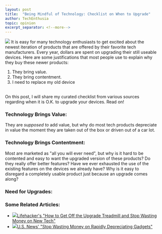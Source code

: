 ```yaml
---
layout: post
title:  "Being Mindful of Technology: Checklist on When to Upgrade"
author: TechEnthusia
topic: opinion
excerpt_separator: <!--more-->
---
```


<img class="post-article-images-right-large" src="{{ site.url }}/assets/images/posts_images/balanced.jpg">
It is easy for many technology enthusiasts to get excited about the newest iteration of products that are offered by their favorite tech manufacturers. Every year, dollars are spent on upgrading their still useable devices. Here are some justifications that most people use to explain why they buy these newer products:

1. They bring value.
2. They bring contentment.
3. I need to replace my old device

<br>On this post, I will share my curated checklist from various sources regarding when it is O.K. to upgrade your devices. Read on! 

<!--more-->

### Technology Brings Value:

They are *supposed to* add value, but why do most tech products depreciate in value the moment they are taken out of the box or driven out of a car lot. 

### Technology Brings Contentment:
Most are marketed as "all you will ever need", but why is it hard to be contented and easy to want the upgraded version of these products? Do they really offer better features? Have we ever exhausted the use of the existing features on the devices we already have? Why is it easy to disregard a completely usable product just because an upgrade comes along? 

### Need for Upgrades:

### Some Related Articles:

<ul>
<li class="related-articles"><a href="https://lifehacker.com/how-to-get-off-the-upgrade-treadmill-and-stop-wasting-m-5942915" target="_blank"><img class="govisit" src="{{ site.url }}/assets/images/posts_images/govisit.png">Lifehacker's "How to Get Off the Upgrade Treadmill and Stop Wasting Money on New Tech"</a></li>
<li class="related-articles"><a href="https://money.usnews.com/money/personal-finance/saving-and-budgeting/articles/2017-09-13/stop-wasting-money-on-rapidly-depreciating-gadgets" target="_blank"><img class="govisit" src="{{ site.url }}/assets/images/posts_images/govisit.png">U.S. News' "Stop Wasting Money on Rapidly Depreciating Gadgets"</a></li></ul>
